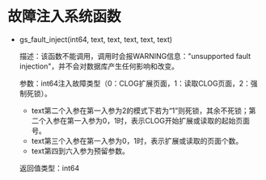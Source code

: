 # 故障注入系统函数<a name="ZH-CN_TOPIC_0311139291"></a>

-   gs\_fault\_inject\(int64, text, text, text, text, text\)

    描述：该函数不能调用，调用时会报WARNING信息："unsupported fault injection"，并不会对数据库产生任何影响和改变。

    参数：int64注入故障类型（0：CLOG扩展页面，1：读取CLOG页面，2：强制死锁）。

    -   text第二个入参在第一入参为2的模式下若为“1”则死锁，其余不死锁；第二个入参在第一入参为0，1时，表示CLOG开始扩展或读取的起始页面号。
    -   text第三个入参在第一入参为0，1时，表示扩展或读取的页面个数。
    -   text第四到六入参为预留参数。

    返回值类型：int64
